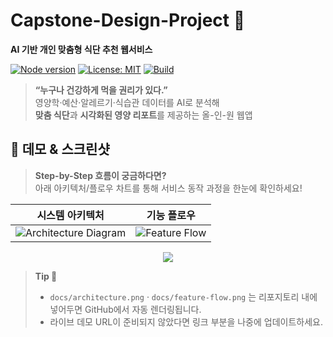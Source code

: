 # Capstone-Design-Project 🚀  
**AI 기반 개인 맞춤형 식단 추천 웹서비스**

[![Node version](https://img.shields.io/badge/node-%3E%3D18.0-green?logo=node.js)](https://nodejs.org/)
[![License: MIT](https://img.shields.io/badge/license-MIT-blue.svg)](#license)
[![Build](https://img.shields.io/badge/GitHub%20Actions-passing-brightgreen?logo=github-actions)](#ci)

> **“누구나 건강하게 먹을 권리가 있다.”**  
> 영양학·예산·알레르기·식습관 데이터를 AI로 분석해  
> **맞춤 식단**과 **시각화된 영양 리포트**를 제공하는 올-인-원 웹앱

## 📸 데모 & 스크린샷

> **Step-by-Step 흐름이 궁금하다면?**  
> 아래 아키텍처/플로우 차트를 통해 서비스 동작 과정을 한눈에 확인하세요!

| 시스템 아키텍처 | 기능 플로우 |
|:--:|:--:|
| ![Architecture Diagram](docs/architecture.png) | ![Feature Flow](docs/feature-flow.png) |

<p align="center">
  <a href="https://your-demo-url.com" target="_blank">
    <img src="https://img.shields.io/badge/Live%20Demo-Click&nbsp;Here-informational?style=for-the-badge&logo=vercel">
  </a>
</p>

> **Tip 🔗**  
> - `docs/architecture.png` · `docs/feature-flow.png` 는 리포지토리 내에 넣어두면 GitHub에서 자동 렌더링됩니다.  
> - 라이브 데모 URL이 준비되지 않았다면 링크 부분을 나중에 업데이트하세요.
